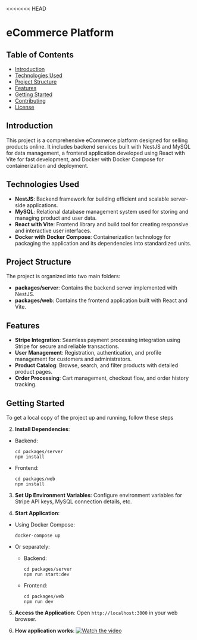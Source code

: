 <<<<<<< HEAD
# eCommerce Platform

## Table of Contents
- [Introduction](#introduction)
- [Technologies Used](#technologies-used)
- [Project Structure](#project-structure)
- [Features](#features)
- [Getting Started](#getting-started)
- [Contributing](#contributing)
- [License](#license)

## Introduction

This project is a comprehensive eCommerce platform designed for selling products online. It includes backend services built with NestJS and MySQL for data management, a frontend application developed using React with Vite for fast development, and Docker with Docker Compose for containerization and deployment.

## Technologies Used

- **NestJS**: Backend framework for building efficient and scalable server-side applications.
- **MySQL**: Relational database management system used for storing and managing product and user data.
- **React with Vite**: Frontend library and build tool for creating responsive and interactive user interfaces.
- **Docker with Docker Compose**: Containerization technology for packaging the application and its dependencies into standardized units.

## Project Structure

The project is organized into two main folders:
- **packages/server**: Contains the backend server implemented with NestJS.
- **packages/web**: Contains the frontend application built with React and Vite.

## Features

- **Stripe Integration**: Seamless payment processing integration using Stripe for secure and reliable transactions.
- **User Management**: Registration, authentication, and profile management for customers and administrators.
- **Product Catalog**: Browse, search, and filter products with detailed product pages.
- **Order Processing**: Cart management, checkout flow, and order history tracking.

## Getting Started

To get a local copy of the project up and running, follow these steps

2. **Install Dependencies**:

- Backend:
  ```
  cd packages/server
  npm install
  ```
- Frontend:
  ```
  cd packages/web
  npm install
  ```

3. **Set Up Environment Variables**: 
Configure environment variables for Stripe API keys, MySQL connection details, etc.

4. **Start Application**:

- Using Docker Compose:
  ```
  docker-compose up
  ```
- Or separately:

  - Backend:
    ```
    cd packages/server
    npm run start:dev
    ```
  - Frontend:
    ```
    cd packages/web
    npm run dev
    ```

5. **Access the Application**: 
Open `http://localhost:3000` in your web browser.

6.  **How application works**: 
[![Watch the video](https://www.veed.io/embed/cea0b9f2-d460-4f92-8e20-4c9185ad1788)](https://www.veed.io/view/cea0b9f2-d460-4f92-8e20-4c9185ad1788?panel=share)